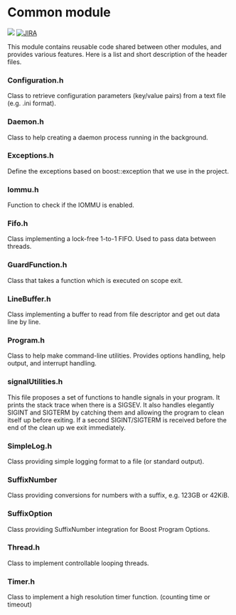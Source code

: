 # Common module

[![](http://ali-ci.cern.ch/repo/buildstatus/AliceO2Group/Common/master/build_O2_Common_macos.svg)](https://ali-ci.cern.ch/repo/logs/AliceO2Group/Common/master/latest/build_O2_Common_macos/fullLog.txt)
[![JIRA](https://img.shields.io/badge/JIRA-Report%20issue-blue.svg)](https://alice.its.cern.ch/jira/secure/CreateIssue.jspa?pid=11201&issuetype=1)

This module contains reusable code shared between other modules,
and provides various features.
Here is a list and short description of the header files.


### Configuration.h

Class to retrieve configuration parameters (key/value pairs) from a text file (e.g. .ini format).

### Daemon.h

Class to help creating a daemon process running in the background.

### Exceptions.h

Define the exceptions based on boost::exception that we use in the project.

### Iommu.h

Function to check if the IOMMU is enabled.

### Fifo.h

Class implementing  a lock-free 1-to-1 FIFO.
Used to pass data between threads.

### GuardFunction.h

Class that takes a function which is executed on scope exit.

### LineBuffer.h

Class implementing a buffer to read from file descriptor and get out data line by line.

### Program.h

Class to help make command-line utilities. Provides options handling, help output, and interrupt handling.

### signalUtilities.h

This file proposes a set of functions to handle signals in your program.
It prints the stack trace when there is a SIGSEV.
It also handles elegantly SIGINT and SIGTERM by catching them and allowing the program
to clean itself up before exiting. If a second SIGINT/SIGTERM is
received before the end of the clean up we exit immediately.

### SimpleLog.h

Class providing simple logging format to a file (or standard output).

### SuffixNumber

Class providing conversions for numbers with a suffix, e.g. 123GB or 42KiB.

### SuffixOption

Class providing SuffixNumber integration for Boost Program Options.

### Thread.h

Class to implement controllable looping threads.

### Timer.h

Class to implement a high resolution timer function.
(counting time or timeout)
